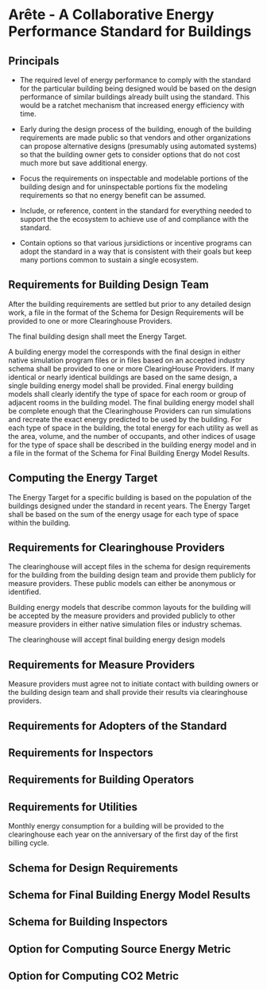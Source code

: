 Ar&#234;te - A Collaborative Energy Performance Standard for Buildings
======================================================================

Principals
----------

-	The required level of energy performance to comply with the standard for the particular building being 
designed would be based on the design performance of similar buildings already built using the standard. 
This would be a ratchet mechanism that increased energy efficiency with time.

-	Early during the design process of the building, enough of the building requirements are made public so 
that vendors and other organizations can propose alternative designs (presumably using automated systems) 
so that the building owner gets to consider options that do not cost much more but save additional energy.

- Focus the requirements on inspectable and modelable portions of the building design and for uninspectable 
portions fix the modeling requirements so that no energy benefit can be assumed.

- Include, or reference, content in the standard for everything needed to support the the ecosystem to achieve 
use of and compliance with the standard. 

- Contain options so that various jursidictions or incentive programs can adopt the standard in a way that is 
consistent with their goals but keep many portions common to sustain a single ecosystem.





Requirements for Building Design Team
-------------------------------------
After the building requirements are settled but prior to any detailed design work, a file in the format of the 
Schema for Design Requirements will be provided to one or more Clearinghouse Providers.

The final building design shall meet the Energy Target. 

A building energy model the corresponds with the final design in either native simulation program files or in files 
based on an accepted industry schema shall be provided to one or more ClearingHouse Providers. If many identical or nearly 
identical buildings are based on the same design, a single building energy model shall be provided. Final energy building
models shall clearly identify the type of space for each room or group of adjacent rooms in the building model. The final
building energy model shall be complete enough that the Clearinghouse Providers can run simulations and recreate the 
exact energy predicted to be used by the building. For each type of space in the building, the total energy for each utility 
as well as the area, volume, and the number of occupants, and other indices of usage for the type of space shall be described
in the building energy model and in a file in the format of the Schema for Final Building Energy Model Results.







Computing the Energy Target
---------------------------
The Energy Target for a specific building is based on the population of the buildings designed under the standard in 
recent years. The Energy Target shall be based on the sum of the energy usage for each type of space within the building.


Requirements for Clearinghouse Providers
----------------------------------------
The clearinghouse will accept files in the schema for design requirements for the building from the building 
design team and provide them publicly for measure providers. These public models can either be anonymous or 
identified. 

Building energy models that describe common layouts
for the building will be accepted by the measure providers and provided publicly to other measure providers in 
either native simulation files or industry schemas. 

The clearinghouse will accept final building energy design models 




Requirements for Measure Providers
----------------------------------
Measure providers must agree not to initiate contact with building owners or the building design team and shall
provide their results via clearinghouse providers.




Requirements for Adopters of the Standard
-----------------------------------------



Requirements for Inspectors
---------------------------




Requirements for Building Operators
-----------------------------------


Requirements for Utilities
--------------------------
Monthly energy consumption for a building will be provided to the clearinghouse each year on the anniversary 
of the first day of the first billing cycle.




Schema for Design Requirements
------------------------------


Schema for Final Building Energy Model Results
---------------------------------------------

Schema for Building Inspectors
------------------------------



Option for Computing Source Energy Metric
-----------------------------------------



Option for Computing CO2 Metric
-------------------------------



